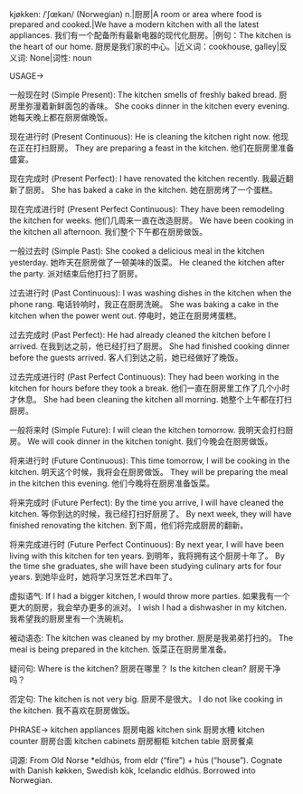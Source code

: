 kjøkken: /ˈʃœkən/ (Norwegian)
n.|厨房|A room or area where food is prepared and cooked.|We have a modern kitchen with all the latest appliances. 我们有一个配备所有最新电器的现代化厨房。|例句：The kitchen is the heart of our home. 厨房是我们家的中心。|近义词：cookhouse, galley|反义词: None|词性: noun


USAGE->

一般现在时 (Simple Present):
The kitchen smells of freshly baked bread. 厨房里弥漫着新鲜面包的香味。
She cooks dinner in the kitchen every evening. 她每天晚上都在厨房做晚饭。

现在进行时 (Present Continuous):
He is cleaning the kitchen right now. 他现在正在打扫厨房。
They are preparing a feast in the kitchen. 他们在厨房里准备盛宴。

现在完成时 (Present Perfect):
I have renovated the kitchen recently. 我最近翻新了厨房。
She has baked a cake in the kitchen. 她在厨房烤了一个蛋糕。

现在完成进行时 (Present Perfect Continuous):
They have been remodeling the kitchen for weeks. 他们几周来一直在改造厨房。
We have been cooking in the kitchen all afternoon. 我们整个下午都在厨房做饭。

一般过去时 (Simple Past):
She cooked a delicious meal in the kitchen yesterday. 她昨天在厨房做了一顿美味的饭菜。
He cleaned the kitchen after the party.  派对结束后他打扫了厨房。

过去进行时 (Past Continuous):
I was washing dishes in the kitchen when the phone rang. 电话铃响时，我正在厨房洗碗。
She was baking a cake in the kitchen when the power went out. 停电时，她正在厨房烤蛋糕。

过去完成时 (Past Perfect):
He had already cleaned the kitchen before I arrived. 在我到达之前，他已经打扫了厨房。
She had finished cooking dinner before the guests arrived.  客人们到达之前，她已经做好了晚饭。


过去完成进行时 (Past Perfect Continuous):
They had been working in the kitchen for hours before they took a break. 他们一直在厨房里工作了几个小时才休息。
She had been cleaning the kitchen all morning. 她整个上午都在打扫厨房。

一般将来时 (Simple Future):
I will clean the kitchen tomorrow. 我明天会打扫厨房。
We will cook dinner in the kitchen tonight. 我们今晚会在厨房做饭。

将来进行时 (Future Continuous):
This time tomorrow, I will be cooking in the kitchen. 明天这个时候，我将会在厨房做饭。
They will be preparing the meal in the kitchen this evening. 他们今晚将在厨房准备饭菜。


将来完成时 (Future Perfect):
By the time you arrive, I will have cleaned the kitchen. 等你到达的时候，我已经打扫好厨房了。
By next week, they will have finished renovating the kitchen. 到下周，他们将完成厨房的翻新。


将来完成进行时 (Future Perfect Continuous):
By next year, I will have been living with this kitchen for ten years. 到明年，我将拥有这个厨房十年了。
By the time she graduates, she will have been studying culinary arts for four years. 到她毕业时，她将学习烹饪艺术四年了。


虚拟语气:
If I had a bigger kitchen, I would throw more parties. 如果我有一个更大的厨房，我会举办更多的派对。
I wish I had a dishwasher in my kitchen. 我希望我的厨房里有一个洗碗机。

被动语态:
The kitchen was cleaned by my brother. 厨房是我弟弟打扫的。
The meal is being prepared in the kitchen. 饭菜正在厨房里准备。

疑问句:
Where is the kitchen? 厨房在哪里？
Is the kitchen clean? 厨房干净吗？

否定句:
The kitchen is not very big. 厨房不是很大。
I do not like cooking in the kitchen. 我不喜欢在厨房做饭。


PHRASE->
kitchen appliances 厨房电器
kitchen sink 厨房水槽
kitchen counter 厨房台面
kitchen cabinets 厨房橱柜
kitchen table 厨房餐桌


词源: From Old Norse *eldhús, from eldr (“fire”) + hús (“house”). Cognate with Danish køkken, Swedish kök, Icelandic eldhús.  Borrowed into Norwegian.
